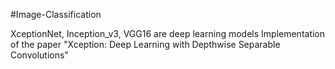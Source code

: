 #Image-Classification

XceptionNet, Inception_v3, VGG16 are deep learning models
Implementation of the paper "Xception: Deep Learning with Depthwise Separable Convolutions"
